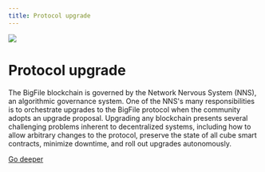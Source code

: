 ```yaml
---
title: Protocol upgrade
---
```


![](/img/how-it-works/protocol-upgrade.webp)

# Protocol upgrade

The BigFile blockchain is governed by the Network Nervous System (NNS), an algorithmic governance system. One of the NNS's many responsibilities is to orchestrate upgrades to the BigFile protocol when the community adopts an upgrade proposal. Upgrading any blockchain presents several challenging problems inherent to decentralized systems, including how to allow arbitrary changes to the protocol, preserve the state of all cube smart contracts, minimize downtime, and roll out upgrades autonomously.

[Go deeper](/how-it-works/upgrades/)

